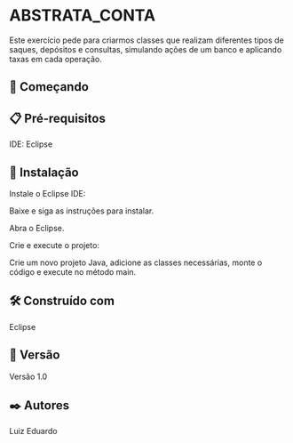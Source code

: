 # ABSTRATA_CONTA

Este exercício pede para criarmos classes que realizam diferentes tipos de saques, depósitos e consultas, simulando ações de um banco e aplicando taxas em cada operação.

## 🚀 Começando

## 📋 Pré-requisitos

IDE: Eclipse

## 🔧 Instalação

Instale o Eclipse IDE:

Baixe e siga as instruções para instalar.

Abra o Eclipse.

Crie e execute o projeto:

Crie um novo projeto Java, adicione as classes necessárias, monte o código e execute no método main.

## 🛠️ Construído com

Eclipse

## 📌 Versão

Versão 1.0

## ✒️ Autores

Luiz Eduardo
